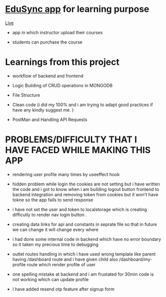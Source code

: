 # [EduSync app](https://edu-sync-platform-mady-by-vineet-singh.vercel.app/) for learning purpose
[Live](https://edu-sync-platform-mady-by-vineet-singh.vercel.app/)
* app in which instructor upload their courses 

* students can purchase the course 

# Learnings from this project 

* workflow of backend and frontend 

* Logic Building of CRUD operations in MONGODB 

* File Structure 

* Clean code (i did my 100% and i am trying to adapt good practices if have any kindly suggest me. )

* PostMan and Handling API Requests



# PROBLEMS/DIFFICULTY THAT I HAVE FACED WHILE MAKING THIS APP 

* rendering user profile many times by useeffect hook
* hidden problem while login the cookies are not setting but i have written the code and i got to know when i am building logout button frontend to backend integration and removing token from cookies but it won't have tokne so the app fails to send response 
* i have not set the user and token to localstorage which is creating difficutly to render nav login button .
* creating data links for api and constants in seprate file so that in future we can change it will change every where

* i had done some internal code in backend which have no error boundary so it taken my precious time to debugging
* outlet routes handling in which  i have used wrong template like parent having /dashboard  route and i have given child also /dashboard/my-profile route which render profile of user 

* one spelling mistake at backend and i am frustated for 30min code is not working which can update profile 


* I have added resend otp feature after signup form
